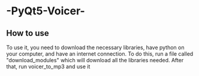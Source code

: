 # -PyQt5-Voicer-

## How to use
To use it, you need to download the necessary libraries, have python on your computer, and have an internet connection. To do this, run a file called "download_modules" which will download all the libraries needed. After that, run voicer_to_mp3 and use it
